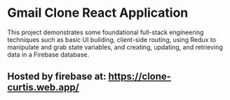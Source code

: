 # Gmail Clone React Application

This project demonstrates some foundational full-stack engineering techniques such as basic UI building, client-side routing, using Redux to manipulate and grab state variables, and creating, updating, and retrieving data in a Firebase database.

## Hosted by firebase at: https://clone-curtis.web.app/
